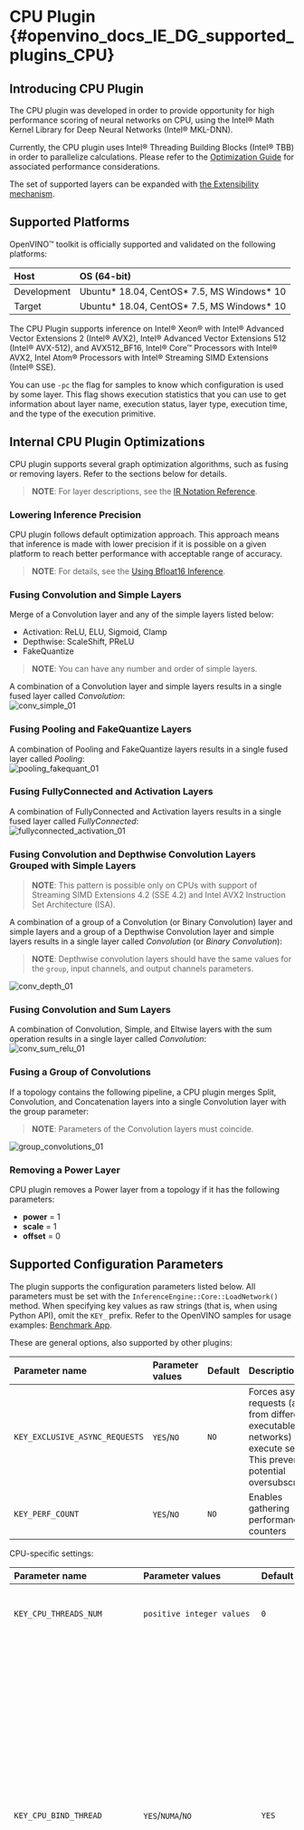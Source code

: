 CPU Plugin {#openvino_docs_IE_DG_supported_plugins_CPU}
=======

## Introducing CPU Plugin
The CPU plugin was developed in order to provide opportunity for high performance scoring of neural networks on CPU, using the Intel® Math Kernel Library for Deep Neural Networks (Intel® MKL-DNN).

Currently, the CPU plugin uses Intel® Threading Building Blocks (Intel® TBB) in order to parallelize calculations. Please refer to the [Optimization Guide](../../optimization_guide/dldt_optimization_guide.md) for associated performance considerations.

The set of supported layers can be expanded with [the Extensibility mechanism](../Extensibility_DG/Intro.md).

## Supported Platforms

OpenVINO™ toolkit is officially supported and validated on the following platforms:

| Host              | OS (64-bit)                              |
| :---              | :---                                     |
| Development       | Ubuntu* 18.04, CentOS* 7.5, MS Windows* 10 |
| Target            | Ubuntu* 18.04, CentOS* 7.5, MS Windows* 10 |

The CPU Plugin supports inference on Intel® Xeon® with Intel® Advanced Vector Extensions 2 (Intel® AVX2), Intel® Advanced Vector Extensions 512 (Intel® AVX-512), and AVX512_BF16, Intel® Core™
Processors with Intel® AVX2, Intel Atom® Processors with Intel® Streaming SIMD Extensions (Intel® SSE).

You can use `-pc` the flag for samples to know which configuration is used by some layer.
This flag shows execution statistics that you can use to get information about layer name,
execution status, layer type, execution time, and the type of the execution primitive.

## Internal CPU Plugin Optimizations

CPU plugin supports several graph optimization algorithms, such as fusing or removing layers.
Refer to the sections below for details.

> **NOTE**: For layer descriptions, see the [IR Notation Reference](../../ops/opset.md).

### Lowering Inference Precision

CPU plugin follows default optimization approach. This approach means that inference is made with lower precision if it is possible on a given platform to reach better performance with acceptable range of accuracy.

> **NOTE**: For details, see the [Using Bfloat16 Inference](../Bfloat16Inference.md).

### Fusing Convolution and Simple Layers

Merge of a Convolution layer and any of the simple layers listed below:
- Activation: ReLU, ELU, Sigmoid, Clamp
- Depthwise: ScaleShift, PReLU
- FakeQuantize

> **NOTE**: You can have any number and order of simple layers.

A combination of a Convolution layer and simple layers results in a single fused layer called 
*Convolution*:    
![conv_simple_01]


### Fusing Pooling and FakeQuantize Layers

A combination of Pooling and FakeQuantize layers results in a single fused layer called *Pooling*:  
![pooling_fakequant_01]

### Fusing FullyConnected and Activation Layers

A combination of FullyConnected and Activation layers results in a single fused layer called 
*FullyConnected*:    
![fullyconnected_activation_01]


### Fusing Convolution and Depthwise Convolution Layers Grouped with Simple Layers

> **NOTE**: This pattern is possible only on CPUs with support of Streaming SIMD Extensions 4.2 
> (SSE 4.2) and Intel AVX2 Instruction Set Architecture (ISA).

A combination of a group of a Convolution (or Binary Convolution) layer and simple layers and a group of a Depthwise Convolution
layer and simple layers results in a single layer called *Convolution* (or *Binary Convolution*):
> **NOTE**: Depthwise convolution layers should have the same values for the `group`, input channels, and output channels parameters.

![conv_depth_01]

### Fusing Convolution and Sum Layers

A combination of Convolution, Simple, and Eltwise layers with the sum operation results in a single layer called  *Convolution*:  
![conv_sum_relu_01]

### Fusing a Group of Convolutions

If a topology contains the following pipeline, a CPU plugin merges Split, Convolution, and Concatenation layers  into a single Convolution layer with the group parameter:   
> **NOTE**: Parameters of the Convolution layers must coincide.

![group_convolutions_01]

### Removing a Power Layer

CPU plugin removes a Power layer from a topology if it has the following parameters:
  - <b>power</b> = 1
  - <b>scale</b> = 1
  - <b>offset</b> = 0

  
## Supported Configuration Parameters

The plugin supports the configuration parameters listed below.
All parameters must be set with the <code>InferenceEngine::Core::LoadNetwork()</code> method.
When specifying key values as raw strings (that is, when using Python API), omit the `KEY_` prefix.
Refer to the OpenVINO samples for usage examples: [Benchmark App](../../../samples/cpp/benchmark_app/README.md).

These are general options, also supported by other plugins:

| Parameter name                  | Parameter values      | Default            | Description                                                                                                                  |
| :---                            | :---                  | :---               | :----------------------------------------------------------------------------------------------------------------------------|
| `KEY_EXCLUSIVE_ASYNC_REQUESTS`    | `YES`/`NO`                | `NO`                 | Forces async requests (also from different executable networks) to execute serially. This prevents potential oversubscription|
| `KEY_PERF_COUNT`                 | `YES`/`NO`                | `NO`                 | Enables gathering performance counters                                                                                       |

CPU-specific settings:


| Parameter name     | Parameter values      | Default            |             Description                                                      |
| :---               | :---                  | :---               |:-----------------------------------------------------------------------------|
| `KEY_CPU_THREADS_NUM`         | `positive integer values`| `0`                 | Specifies the number of threads that CPU plugin should use for inference. Zero (default) means using all (logical) cores|
| `KEY_CPU_BIND_THREAD`         | `YES`/`NUMA`/`NO`           | `YES`                | Binds inference threads to CPU cores. 'YES' (default) binding option maps threads to cores - this works best for static/synthetic scenarios like benchmarks. The 'NUMA' binding is more relaxed, binding inference threads only to NUMA nodes, leaving further scheduling to specific cores to the OS. This option might perform better in the real-life/contended scenarios. Note that for the latency-oriented cases (number of the streams is less or equal to the number of NUMA nodes, see below) both YES and NUMA options limit number of inference threads to the number of hardware cores (ignoring hyper-threading) on the multi-socket machines. |
| `KEY_CPU_THROUGHPUT_STREAMS`  | `KEY_CPU_THROUGHPUT_NUMA`, `KEY_CPU_THROUGHPUT_AUTO`, or `positive integer values`| `1` | Specifies number of CPU "execution" streams for the throughput mode. Upper bound for the number of inference requests that can be executed simultaneously. All available CPU cores are evenly distributed between the streams. The default value is 1, which implies latency-oriented behavior for single NUMA-node machine, with all available cores processing requests one by one. On the multi-socket (multiple NUMA nodes) machine, the best latency numbers usually achieved with a number of streams matching the number of NUMA-nodes. <br>`KEY_CPU_THROUGHPUT_NUMA` creates as many streams as needed to accommodate NUMA and avoid associated penalties.<br>`KEY_CPU_THROUGHPUT_AUTO` creates bare minimum of streams to improve the performance; this is the most portable option if you don't know how many cores your target machine has (and what would be the optimal number of streams). Note that your application should provide enough parallel slack (for example, run many inference requests) to leverage the throughput mode. <br> Non-negative integer value creates the requested number of streams. If a number of streams is 0, no internal streams are created and user threads are interpreted as stream master threads.|
| `KEY_ENFORCE_BF16`            | `YES`/`NO`| `YES` | The name for setting to execute in bfloat16 precision whenever it is possible. This option lets plugin know to downscale the precision where it sees performance benefits from bfloat16 execution. Such option does not guarantee accuracy of the network, you need to verify the accuracy in this mode separately, based on performance and accuracy results. It should be your decision whether to use this option or not. |

> **NOTE**: To disable all internal threading, use the following set of configuration parameters: `KEY_CPU_THROUGHPUT_STREAMS=0`, `KEY_CPU_THREADS_NUM=1`, `KEY_CPU_BIND_THREAD=NO`.

## See Also
* [Supported Devices](Supported_Devices.md)

[mkldnn_group_conv]: ../img/mkldnn_group_conv.png
[mkldnn_conv_sum]: ../img/mkldnn_conv_sum.png
[mkldnn_conv_sum_result]: ../img/mkldnn_conv_sum_result.png
[conv_simple_01]: ../img/conv_simple_01.png
[pooling_fakequant_01]: ../img/pooling_fakequant_01.png
[fullyconnected_activation_01]: ../img/fullyconnected_activation_01.png
[conv_depth_01]: ../img/conv_depth_01.png
[group_convolutions_01]: ../img/group_convolutions_01.png
[conv_sum_relu_01]: ../img/conv_sum_relu_01.png
